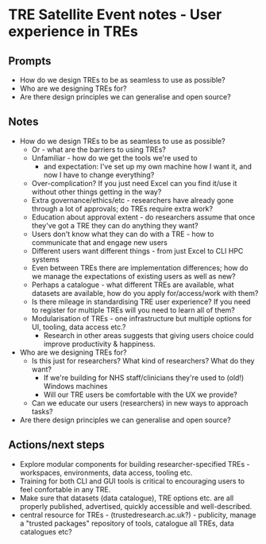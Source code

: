 # TRE Satellite Event notes - User experience in TREs

## Prompts

- How do we design TREs to be as seamless to use as possible?
- Who are we designing TREs for?
- Are there design principles we can generalise and open source?

## Notes

- How do we design TREs to be as seamless to use as possible?
  - Or - what are the barriers to using TREs?
  - Unfamiliar - how do we get the tools we're used to
    - and expectation: I've set up my own machine how I want it, and now I have to change everything?
  - Over-complication? If you just need Excel can you find it/use it without other things getting in the way?
  - Extra governance/ethics/etc - researchers have already gone through a lot of approvals; do TREs require extra work?
  - Education about approval extent - do researchers assume that once they've got a TRE they can do anything they want?
  - Users don't know what they can do with a TRE - how to communicate that and engage new users
  - Different users want different things - from just Excel to CLI HPC systems
  - Even between TREs there are implementation differences; how do we manage the expectations of existing users as well as new?
  - Perhaps a catalogue - what different TREs are available, what datasets are available, how do you apply for/access/work with them?
  - Is there mileage in standardising TRE user experience? If you need to register for multiple TREs will you need to learn all of them?
  - Modularisation of TREs - one infrastructure but multiple options for UI, tooling, data access etc.?
    - Research in other areas suggests that giving users choice could improve productivity & happiness.
- Who are we designing TREs for?
  - Is this just for researchers? What kind of researchers? What do they want?
    - If we're building for NHS staff/clinicians they're used to (old!) Windows machines
    - Will our TRE users be comfortable with the UX we provide?
  - Can we educate our users (researchers) in new ways to approach tasks?
- Are there design principles we can generalise and open source?

## Actions/next steps

- Explore modular components for building researcher-specified TREs - workspaces, environments, data access, tooling etc.
- Training for both CLI and GUI tools is critical to encouraging users to feel confortable in any TRE.
- Make sure that datasets (data catalogue), TRE options etc. are all properly published, advertised, quickly accessible and well-described.
- central resource for TREs - (trustedresearch.ac.uk?) - publicity, manage a "trusted packages" repository of tools, catalogue all TREs, data catalogues etc?
